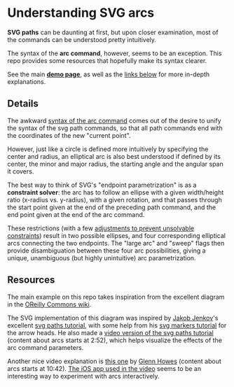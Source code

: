 # Understanding SVG arcs

**SVG paths** can be daunting at first,
but upon closer examination,
most of the commands can be understood pretty intuitively.

The syntax of the **arc command**, however, seems to be an exception.
This repo provides some resources that hopefully make its syntax clearer.

See the main **[demo page](http://waldyrious.github.io/understand-svg-arcs)**,
as well as the [links below](#resources) for more in-depth explanations.

## Details

The awkward [syntax of the arc command](https://www.w3.org/TR/SVG/implnote.html#ArcSyntax)
comes out of the desire to unify the syntax of the svg path commands,
so that all path commands end with the coordinates of the new "current point".

However, just like a circle is defined more intuitively
by specifying the center and radius,
an elliptical arc is also best understood
if defined by its center, the minor and major radius,
the starting angle and the angular span it covers.

The best way to think of SVG's "endpoint parametrization"
is as a **constraint solver**: the arc has to follow an ellipse
with a given width/height ratio (x-radius vs. y-radius),
with a given rotation, and that passes through the start point
given at the end of the preceding path command, and the end point
given at the end of the arc command.

These restrictions (with a few
[adjustments to prevent unsolvable constraints](https://www.w3.org/TR/SVG/implnote.html#ArcOutOfRangeParameters))
result in two possible ellipses,
and four corresponding elliptical arcs
connecting the two endpoints.
The "large arc" and "sweep" flags then provide disambiguation
between these four arc possibilities,
giving a unique, unambiguous (but highly unintuitive)
arc parametrization.

## Resources

The main example on this repo takes inspiration from the excellent diagram
in the [OReilly Commons wiki](http://commons.oreilly.com/wiki/index.php/SVG_Essentials/Paths#Elliptical_Arc).

The SVG implementation of this diagram was inspired by
[Jakob Jenkov](https://github.com/jjenkov)'s excellent [svg paths tutorial](http://tutorials.jenkov.com/svg/path-element.html#arcs),
with some help from his [svg markers tutorial](http://tutorials.jenkov.com/svg/marker-element.html)
for the arrow heads. He also made a
[video version of the svg paths tutorial](https://youtu.be/k6TWzfLGAKo?t=2m52s)
(content about arcs starts at 2:52), which helps visualize the effects of the arc command parameters.

Another nice video explanation is
[this one](https://youtu.be/Iyb3R_1NkEU?t=10m42s) by [Glenn Howes](https://github.com/grhowes)
(content about arcs starts at 10:42).
[The iOS app used in the video](https://itunes.apple.com/us/app/svg-paths/id690371196)
seems to be an interesting way to experiment with arcs interactively.
